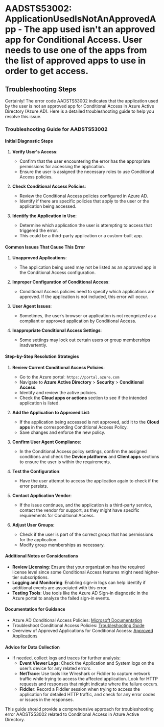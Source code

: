 # AADSTS53002: ApplicationUsedIsNotAnApprovedApp - The app used isn't an approved app for Conditional Access. User needs to use one of the apps from the list of approved apps to use in order to get access.


## Troubleshooting Steps
Certainly! The error code AADSTS53002 indicates that the application used by the user is not an approved app for Conditional Access in Azure Active Directory (Azure AD). Here is a detailed troubleshooting guide to help you resolve this issue.

### Troubleshooting Guide for AADSTS53002

#### Initial Diagnostic Steps

1. **Verify User's Access**:
   - Confirm that the user encountering the error has the appropriate permissions for accessing the application.
   - Ensure the user is assigned the necessary roles to use Conditional Access policies.

2. **Check Conditional Access Policies**:
   - Review the Conditional Access policies configured in Azure AD.
   - Identify if there are specific policies that apply to the user or the application being accessed.

3. **Identify the Application in Use**:
   - Determine which application the user is attempting to access that triggered the error.
   - This could be a third-party application or a custom-built app.

#### Common Issues That Cause This Error

1. **Unapproved Applications**:
   - The application being used may not be listed as an approved app in the Conditional Access configuration.

2. **Improper Configuration of Conditional Access**:
   - Conditional Access policies need to specify which applications are approved. If the application is not included, this error will occur.

3. **User Agent Issues**:
   - Sometimes, the user’s browser or application is not recognized as a compliant or approved application by Conditional Access.

4. **Inappropriate Conditional Access Settings**:
   - Some settings may lock out certain users or group memberships inadvertently.

#### Step-by-Step Resolution Strategies

1. **Review Current Conditional Access Policies**:
   - Go to the Azure portal: `https://portal.azure.com`
   - Navigate to **Azure Active Directory** > **Security** > **Conditional Access**.
   - Identify and review the active policies.
   - Check the **Cloud apps or actions** section to see if the intended application is listed.

2. **Add the Application to Approved List**:
   - If the application being accessed is not approved, add it to the **Cloud apps** in the corresponding Conditional Access Policy.
   - Save changes and enforce the new policy.

3. **Confirm User Agent Compliance**:
   - In the Conditional Access policy settings, confirm the assigned conditions and check the **Device platforms** and **Client apps** sections to ensure the user is within the requirements.

4. **Test the Configuration**:
   - Have the user attempt to access the application again to check if the error persists.

5. **Contact Application Vendor**:
   - If the issue continues, and the application is a third-party service, contact the vendor for support, as they might have specific requirements for Conditional Access.

6. **Adjust User Groups**:
   - Check if the user is part of the correct group that has permissions for the application.
   - Modify group memberships as necessary.

#### Additional Notes or Considerations

- **Review Licensing**: Ensure that your organization has the required license level since some Conditional Access features might need higher-tier subscriptions.
- **Logging and Monitoring**: Enabling sign-in logs can help identify if additional events are associated with this error.
- **Testing Tools**: Use tools like the Azure AD Sign-in diagnostic in the Azure portal to analyze the failed sign-in events.

#### Documentation for Guidance

- Azure AD Conditional Access Policies: [Microsoft Documentation](https://docs.microsoft.com/en-us/azure/active-directory/conditional-access/overview)
- Troubleshoot Conditional Access Policies: [Troubleshooting Guide](https://docs.microsoft.com/en-us/azure/active-directory/conditional-access/troubleshooting)
- Overview of Approved Applications for Conditional Access: [Approved Applications](https://docs.microsoft.com/en-us/azure/active-directory/conditional-access/concept-conditional-access-architecture)

#### Advice for Data Collection

- If needed, collect logs and traces for further analysis:
  - **Event Viewer Logs**: Check the Application and System logs on the user’s device for any related errors.
  - **NetTrace**: Use tools like Wireshark or Fiddler to capture network traffic while trying to access the affected application. Look for HTTP requests and responses that might indicate where the failure occurs.
  - **Fiddler**: Record a Fiddler session when trying to access the application for detailed HTTP traffic, and check for any error codes or issues in the responses.

This guide should provide a comprehensive approach for troubleshooting error AADSTS53002 related to Conditional Access in Azure Active Directory.